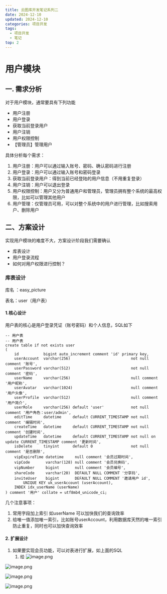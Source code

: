 ```yaml
---
title: 云图库开发笔记系列二
date: 2024-12-10
updated: 2024-12-10
categories: 项目开发
tags:
  - 项目开发
  - 笔记
top: 2
---
```


# 用户模块

## 一. 需求分析
对于用户模块，通常要具有下列功能
* 用户注册
* 用户登录
* 获取当前登录用户
* 用户注销
* 用户权限控制
* 【管理员】管理用户

具体分析每个需求：
1. 用户注册：用户可以通过输入账号、密码、确认密码进行注册
2. 用户登录：用户可以通过输入账号和密码登录
3. 获取当前登录用户：得到当前已经登陆的用户信息（不用重复登录）
4. 用户注销：用户可以退出登录
5. 用户权限控制：用户又分为普通用户和管理员，管理员拥有整个系统的最高权限，比如可以管理其他用户
6. 用户管理：仅管理员可用，可以对整个系统中的用户进行管理，比如搜索用户、删除用户

## 二、方案设计

实现用户模块的难度不大，方案设计阶段我们需要确认

* 库表设计
* 用户登录流程
* 如何对用户权限进行控制？

### 库表设计

库名 ：easy_picture

表名：user（用户表）

#### 1.核心设计
用户表的核心是用户登录凭证（账号密码）和个人信息，SQL如下
```
-- 用户表  
-- 用户表  
create table if not exists user  
(  
    id           bigint auto_increment comment 'id' primary key,  
    userAccount  varchar(256)                           not null comment '账号',  
    userPassword varchar(512)                           not null comment '密码',  
    userName     varchar(256)                           null comment '用户昵称',  
    userAvatar   varchar(1024)                          null comment '用户头像',  
    userProfile  varchar(512)                           null comment '用户简介',  
    userRole     varchar(256) default 'user'            not null comment '用户角色：user/admin',  
    editTime     datetime     default CURRENT_TIMESTAMP not null comment '编辑时间',  
    createTime   datetime     default CURRENT_TIMESTAMP not null comment '创建时间',  
    updateTime   datetime     default CURRENT_TIMESTAMP not null on update CURRENT_TIMESTAMP comment '更新时间',  
    isDelete     tinyint      default 0                 not null comment '是否删除',  
    vipExpireTime datetime     null comment '会员过期时间',  
    vipCode       varchar(128) null comment '会员兑换码',  
    vipNumber     bigint       null comment '会员编号',  
    shareCode     varchar(20)  DEFAULT NULL COMMENT '分享码',  
    inviteUser    bigint       DEFAULT NULL COMMENT '邀请用户 id',  
        UNIQUE KEY uk_userAccount (userAccount),  
    INDEX idx_userName (userName)  
) comment '用户' collate = utf8mb4_unicode_ci;
```

几个注意事项：
1. 常用字段加上索引 如userName 可以加快我们的查询效率
2. 给唯一值添加唯一索引，比如账号userAccount，利用数据库天然的唯一索引防止重复，同时也可以加快查询效率

#### 2. 扩展设计
1. 如果要实现会员功能，可以对表进行扩展，如上面的SQL
	1. 给
![image.png](https://cdn.easymuzi.cn/img/20241210223945126.png?imageSlim&imageSlim)


![image.png](https://cdn.easymuzi.cn/img/20241210224144517.png?imageSlim&imageSlim)

![image.png](https://cdn.easymuzi.cn/img/20241210224157839.png?imageSlim&imageSlim)

![image.png](https://cdn.easymuzi.cn/img/20241210224331607.png?imageSlim&imageSlim)
